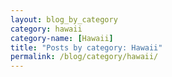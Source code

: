 ```yaml
---
layout: blog_by_category
category: hawaii
category-name: [Hawaii]
title: "Posts by category: Hawaii"
permalink: /blog/category/hawaii/
---
```

